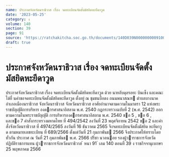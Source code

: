 ```yaml
---
name: ประกาศจังหวัดนราธิวาส เรื่อง จดทะเบียนจัดตั้งมัสยิดหะยีดาวูด
date: '2023-05-25'
category: ง
volume: 140
section: 39
page: 91
source: 'https://ratchakitcha.soc.go.th/documents/140D039N0000000009100.pdf'
draft: true
---
```


# ประกาศจังหวัดนราธิวาส เรื่อง จดทะเบียนจัดตั้งมัสยิดหะยีดาวูด

ประกาศจังหวัดนราธิวาส เรื่อง จดทะเบียนจัดตั้งมัสยิดหะยีดาวูด ด้วย นายอับดุลรอยะ บินเซ็ง และคณะ ได้ยื่ นคําขอจดทะเบียนจัดตั้งมัสยิดหะยีดาวูด ตั้งอยู่ ณ ชุมชนบือตง ถนนพนาสณฑ ตําบลบางนาค อําเภอเมืองนราธิวาส จังหวัดนราธิวาส จังหวัดนราธิวาส อาศัยอํานาจตามความในมาตรา 12 แห่งพระราชบัญญัติการบริหาร องคกรศาสนาอิสลาม พ.ศ. 2540 กฎกระทรวงฉบับที่ 2 (พ.ศ. 2542) ออกตามความในพระราชบัญญัติ การบริหารองคกรศาสนาอิสลาม พ.ศ. 2540 ขอ 5 , ขอ 6 , และขอ 7 คําสั่งกระทรวงมหาดไทย ที่ 494/2542 ลงวันที่ 23 พฤศจิกายน 2542 ขอ 2 และคําสั่งจังหวัดนราธิวาส ที่ 4974/2565 ลงวันที่ 16 ธันวาคม 2565 จึงจดทะเบียนจัดตั้งมัสยิด หะยีดาวูด ตามหมายเลขทะเบียน ที่ 689/2566 ตั้งแต่วันที่ 21 กุมภาพันธ 2566 จึงประกาศให้ทราบโดยทั่วกัน ประกาศ ณ วันที่ 21 กุมภาพันธ พ.ศ. 2566 ปรีชา นวลนอย รองผู้วาราชการจังหวัด ปฏิบัติราชการแทน ผู้วาราชการจังหวัดนราธิวาส ้ หนา 91 ่ เลม 140 ตอนที่ 39 ง ราชกิจจานุเบกษา 25 พฤษภาคม 2566
